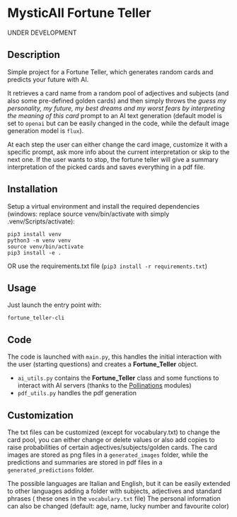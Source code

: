 # MysticAIl Fortune Teller

UNDER DEVELOPMENT

## Description
Simple project for a Fortune Teller, which generates random cards and predicts your future with AI.

It retrieves a card name from a random pool of adjectives and subjects (and also some pre-defined golden cards) and then simply throws the *guess my personality, my future, my best dreams and my worst fears by interpreting the meaning of this card* prompt to an AI text generation (default model is set to `openai` but can be easily changed in the code, while the default image generation model is `flux`).

At each step the user can either change the card image, customize it with a specific prompt, ask more info about the current interpretation or skip to the next one.
If the user wants to stop, the fortune teller will give a summary interpretation of the picked cards and saves everything in a pdf file.


## Installation

Setup a virtual environment and install the required dependencies (windows: replace source venv/bin/activate with simply .venv/Scripts/activate):

```
pip3 install venv
python3 -m venv venv
source venv/bin/activate
pip3 install -e .
```

OR use the requirements.txt file (`pip3 install -r requirements.txt`)


## Usage

Just launch the entry point with:

```
fortune_teller-cli
```


## Code
The code is launched with `main.py`, this handles the initial interaction with the user (starting questions) and creates a **Fortune_Teller** object.
- `ai_utils.py` contains the **Fortune_Teller** class and some functions to interact with AI servers (thanks to the [Pollinations](https://pollinations.ai/) modules)
- `pdf_utils.py` handles the pdf generation


## Customization
The txt files can be customized (except for vocabulary.txt) to change the card pool, you can either change or delete values or also add copies to raise probabilities of certain adjectives/subjects/golden cards.
The card images are stored as png files in a `generated_images` folder, while the predictions and summaries are stored in pdf files in a `generated_predictions` folder.

The possible languages are Italian and English, but it can be easily extended to other languages adding a folder with subjects, adjectives and standard phrases ( these ones in the `vocabulary.txt` file)
The personal information can also be changed (default: age, name, lucky number and favourite color)
